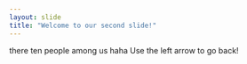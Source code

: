 ```yaml
---
layout: slide
title: "Welcome to our second slide!"
---
```

there ten people among us haha
Use the left arrow to go back!
